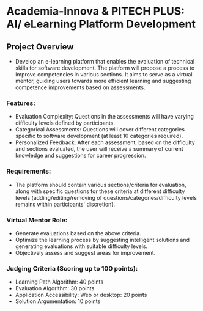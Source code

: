 # Academia-Innova & PITECH PLUS: AI/ eLearning Platform Development
## Project Overview
- Develop an e-learning platform that enables the evaluation of technical skills for software development. The platform will propose a process to improve competencies in various sections. It aims to serve as a virtual mentor, guiding users towards more efficient learning and suggesting competence improvements based on assessments.

### Features:
- Evaluation Complexity: Questions in the assessments will have varying difficulty levels defined by participants.
- Categorical Assessments: Questions will cover different categories specific to software development (at least 10 categories required).
- Personalized Feedback: After each assessment, based on the difficulty and sections evaluated, the user will receive a summary of current knowledge and suggestions for career progression.
### Requirements:
- The platform should contain various sections/criteria for evaluation, along with specific questions for these criteria at different difficulty levels (adding/editing/removing of questions/categories/difficulty levels remains within participants' discretion).
### Virtual Mentor Role:
- Generate evaluations based on the above criteria.
- Optimize the learning process by suggesting intelligent solutions and generating evaluations with suitable difficulty levels.
- Objectively assess and suggest areas for improvement.
### Judging Criteria (Scoring up to 100 points):
- Learning Path Algorithm: 40 points
- Evaluation Algorithm: 30 points
- Application Accessibility: Web or desktop: 20 points
- Solution Argumentation: 10 points
